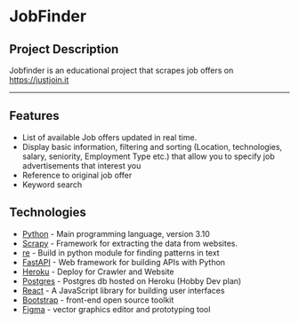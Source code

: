 # JobFinder


##  Project Description
Jobfinder is an educational  project that scrapes job offers on https://justjoin.it 
___
## Features
- List of available Job offers updated in real time.
- Display basic information, filtering and sorting (Location, technologies, salary, seniority, Employment Type etc.) that allow you to specify job advertisements that interest you
- Reference to original job offer
- Keyword search

## Technologies

- [Python] - Main  programming language, version 3.10
- [Scrapy] - Framework for extracting the data  from websites.
- [re] - Build in python module for finding patterns in text 
- [FastAPI] - Web framework for building APIs with Python
- [Heroku] - Deploy for Crawler and Website 
- [Postgres] - Postgres db hosted on Heroku (Hobby Dev plan) 
- [React] - A JavaScript library for building user interfaces
- [Bootstrap] - front-end open source toolkit
- [Figma] -  vector graphics editor and prototyping tool


[//]: # (These are reference links http://stackoverflow.com/questions/4823468/store-comments-in-markdown-syntax)
   [Python]: <https://www.python.org/downloads/>
   [Scrapy]: <https://scrapy.org>
   [re]: <https://docs.python.org/3/library/re.html>
   [FastAPI]:  <https://fastapi.tiangolo.com>
   [Heroku]: <https://www.heroku.com>
   [Postgres]: <https://www.heroku.com/postgresm>
   [React]: <https://pl.reactjs.org>
   [Figma]: <https://www.figma.com/?fuid=>
   [Bootstrap]: <https://getbootstrap.com>


